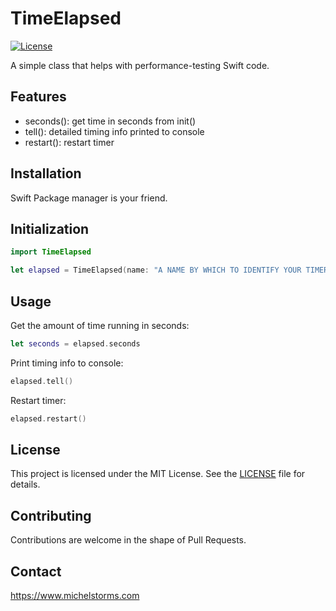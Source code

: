 # TimeElapsed

[![License](https://img.shields.io/badge/License-MIT-blue.svg)](LICENSE)

A simple class that helps with performance-testing Swift code.

## Features

- seconds(): get time in seconds from init()
- tell(): detailed timing info printed to console
- restart(): restart timer

## Installation

Swift Package manager is your friend.

## Initialization

```swift
import TimeElapsed

let elapsed = TimeElapsed(name: "A NAME BY WHICH TO IDENTIFY YOUR TIMER")
```

## Usage

Get the amount of time running in seconds:

```swift
let seconds = elapsed.seconds
```

Print timing info to console:

```swift
elapsed.tell()
```

Restart timer:

```swift
elapsed.restart()
```

## License

This project is licensed under the MIT License. See the [LICENSE](LICENSE) file for details.

## Contributing

Contributions are welcome in the shape of Pull Requests.

## Contact

https://www.michelstorms.com
